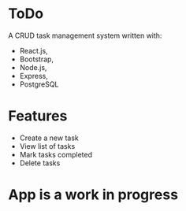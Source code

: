 # ToDo
A CRUD task management system written with:
- React.js,
- Bootstrap,
- Node.js,
- Express,
- PostgreSQL

# Features
- Create a new task
- View list of tasks
- Mark tasks completed
- Delete tasks

# App is a work in progress
